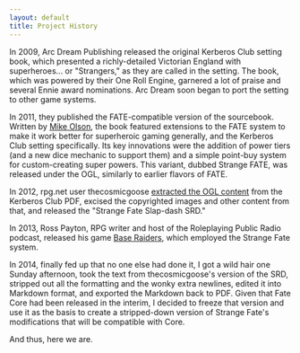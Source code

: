 ```yaml
---
layout: default
title: Project History
---
```

In 2009, Arc Dream Publishing released the original Kerberos Club setting book, which presented a richly-detailed Victorian England with superheroes... or "Strangers," as they are called in the setting. The book, which was powered by their One Roll Engine, garnered a lot of praise and several Ennie award nominations. Arc Dream soon began to port the setting to other game systems.

In 2011, they published the FATE-compatible version of the  sourcebook. Written by [Mike Olson](http://spiritoftheblank.blogspot.com), the book featured extensions to the FATE system to make it work better for superheroic gaming generally, and the Kerberos Club setting specifically. Its key innovations were the addition of power tiers (and a new dice mechanic to support them) and a simple point-buy system for custom-creating super powers. This variant, dubbed Strange FATE, was released under the OGL, similarly to earlier flavors of FATE.

In 2012, rpg.net user thecosmicgoose [extracted the OGL content](http://forum.rpg.net/showthread.php?662735-Strange-Fate-now-in-ugly-SRD-form!) from the Kerberos Club PDF, excised the copyrighted images and other content from that, and released the "Strange Fate Slap-dash SRD."

In 2013, Ross Payton, RPG writer and host of the Roleplaying Public Radio podcast, released his game [Base Raiders](http://baseraiders.com), which employed the Strange Fate system.

In 2014, finally fed up that no one else had done it, I got a wild hair one Sunday afternoon, took the text from thecosmicgoose's version of the SRD, stripped out all the formatting and the wonky extra newlines, edited it into Markdown format, and exported the Markdown back to PDF. Given that Fate Core had been released in the interim, I decided to freeze that version and use it as the basis to create a stripped-down version of Strange Fate's modifications that will be compatible with Core. 

And thus, here we are.